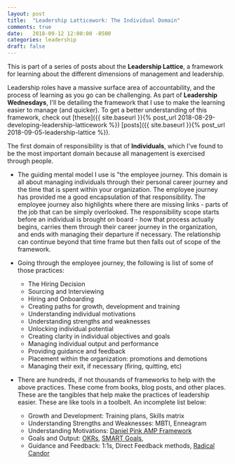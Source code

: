```yaml
---
layout: post
title:  "Leadership Latticework: The Individual Domain"
comments: true
date:   2018-09-12 12:00:00 -0500
categories: leadership
draft: false
---
```


This is part of a series of posts about the **Leadership Lattice**, a framework for learning about the different dimensions of management and leadership.

Leadership roles have a massive surface area of accountability, and the process of learning as you go can be challenging. As part of **Leadership Wednesdays**, I'll be detailing the framework that I use to make the learning easier to manage (and quicker). To get a better understanding of this framework, check out [these]({{ site.baseurl }}{% post_url 2018-08-29-developing-leadership-latticework %}) [posts]({{ site.baseurl }}{% post_url 2018-09-05-leadership-lattice %}).

The first domain of responsibility is that of **Individuals**, which I've found to be the most important domain because all management is exercised through people.

* The guiding mental model I use is "the employee journey. This domain is all about managing individuals through their personal career journey and the time that is spent within your organization. The employee journey has provided me a good encapsulation of that responsibility. The employee journey also highlights where there are missing links - parts of the job that can be simply overlooked.  The responsibility scope starts before an individual is brought on board - how that process actually begins, carries them through their career journey in the organization, and ends with managing their departure if necessary. The relationship can continue beyond that time frame but then falls out of scope of the framework. 

* Going through the employee journey, the following is list of some of those practices:

	* The Hiring Decision
	* Sourcing and Interviewing
	* Hiring and Onboarding
	* Creating paths for growth, development and training
	* Understanding individual motivations
	* Understanding strengths and weaknesses
	* Unlocking individual potential
	* Creating clarity in individual objectives and goals
	* Managing individual output and performance
	* Providing guidance and feedback
	* Placement within the organization: promotions and demotions
	* Managing their exit, if necessary (firing, quitting, etc)

* There are hundreds, if not thousands of frameworks to help with the above practices. These come from books, blog posts, and other places. These are the tangibles that help make the practices of leadership easier. These are like tools in a toolbelt. An incomplete list below:

	* Growth and Development: Training plans, Skills matrix
	* Understanding Strengths and Weaknesses: MBTI, Enneagram
	* Understanding Motivations: [Daniel Pink AMP Framework](https://www.theotherperspective.com/daniel-pink-autonomy-mastery-purpose/)
	* Goals and Output: [OKRs](https://rework.withgoogle.com/guides/set-goals-with-okrs/steps/introduction/), [SMART Goals](https://en.wikipedia.org/wiki/SMART_criteria), 
	* Guidance and Feedback: 1:1s, Direct Feedback methods, [Radical Candor](https://www.radicalcandor.com/)
